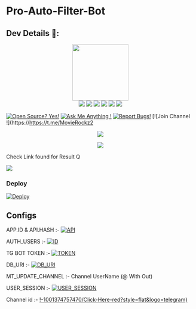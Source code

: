 # Pro-Auto-Filter-Bot

## Dev Details 👤:

<p align="middle">
<img src="https://telegra.ph/file/9e831d15da94deb56ef4c.jpg" width="150" height="150"><br>
<img src="https://badgen.net/badge/Nᴀᴍᴇ/Mʀᴋ-YT/FF33FF?icon=awesome&labelColor=0080FF"></a>
<img src="https://badgen.net/badge/Sᴋɪʟʟs/😞/purple?icon=terminal&labelColor=red"></a>
<a href="https://telegram.dog/MRK_yt"><img src="https://img.shields.io/badge/Tᴇʟᴇɢʀᴀᴍ-Lɪɴᴋ-blue.svg?logo=telegram"></a>
<a href="https://github.com/MRK-YT"><img src="https://badgen.net/badge/Fᴏʟʟᴏᴡ%20Oɴ%20/Gɪᴛʜᴜʙ/80FF00?icon=github&labelColor=black"></a>
<a href="https://youtube.com/channel/UCmGBpXoM-OEm-FacOccVKgQ"><img src="https://img.shields.io/badge/Yᴏᴜᴛᴜʙᴇ-Cʜᴀɴɴᴇʟ-FF3333.svg?logo=youtube&logoColor=FF3333"></a>
<a href="https://Instagram.com/mrk_yt_"><img src="https://badgen.net/badge/Fᴏʟʟᴏᴡ%20Oɴ%20/Iɴsᴛᴀɢʀᴀᴍ/80FF00?icon=Instagram&labelColor=black"></a>
<p align="left">
</p>                                                           
                                                    
[![Open Source? Yes!](https://badgen.net/badge/Oᴘᴇɴ%20Sᴏᴜʀᴄᴇ%20%3F/Yᴇs/yellow?icon=github)](https://github.com/MRK-YT/Pro-Auto-Filter-Bot)
[![Ask Me Anything !](https://img.shields.io/badge/🤔%20Asᴋ%20Mᴇ-Aɴʏᴛʜɪɴɢ-1abc9c.svg)](https://telegram.dog/Mrk_Yt)
[![Report Bugs!](https://badgen.net/badge/🐞%20Rᴇᴘᴏʀᴛ%20/Bᴜɢs/red)](https://telegram.dog/mrk_yt)
[![Join Channel !](https://https://t.me/MovieRockz2

<p align="center">
  <a href="https://www.python.org">
    <img src="http://ForTheBadge.com/images/badges/made-with-python.svg">
  </a>
</p>
<p align="center">
  <a href="https://github.com/MRK-YT/Pro-Auto-Filter-Bot/stargazers">
    <img src="https://img.shields.io/github/stars/MRK-YT/Pro-Auto-Filter-Bot?style=social">

  </a> Check Link found for Result Q
  
  <a href="https://github.com/Sreekuttansree/fork">
    <img src="https://img.shields.io/github/forks/MRK-YT/Pro-Auto-Filter-Bot?label=Fork&style=social">

  </a> 
</p>

### Deploy

[![Deploy](https://www.herokucdn.com/deploy/button.svg)](https://heroku.com/deploy?template=https://github.com/Sreekuttansree)


## Configs

APP.ID & API.HASH :- [![API](https://img.shields.io/badge/Click-Here-red?style=flat&logo=telegram)](https://telegram.dog/MT_MyTelegramOrg_Bot)

AUTH_USERS :- [![ID](https://img.shields.io/badge/Click-Here-red?style=flat&logo=telegram)](https://telegram.dog/MissRose_bot)

TG BOT TOKEN :- [![TOKEN](https://img.shields.io/badge/Click-Here-red?style=flat&logo=telegram)](https://telegram.dog/BotFather) 

DB_URI :- [![DB_URI](https://img.shields.io/badge/Click-Here-red?style=flat&logo=mongodb)](https://www.mongodb.com/cloud/atlas/lp/try2-in?utm_source=google&utm_campaign=gs_apac_india_search_core_brand_atlas_mobile&utm_term=mongodb&utm_medium=cpc_paid_search&utm_ad=e&utm_ad_campaign_id=12564980858&gclid=CjwKCAjwx6WDBhBQEiwA_dP8rcft9hLV9WxyBV4c1VMZfdmMVi9mifPxBPVbZDnhGBbQhs8rwqXQ8xoC6U8QAvD_BwE)

MT_UPDATE_CHANNEL :- Channel UserName (@ With Out)

USER_SESSION :- [![USER_SESSION](https://img.shields.io/badge/Click-Here-red?style=flat&logo=telegram)](https://repl.it/@prgofficial/String-Gen)

Channel id :- [!-1001374757470/Click-Here-red?style=flat&logo=telegram)](https://telegram.dog/ChannelIDHEXbot)


